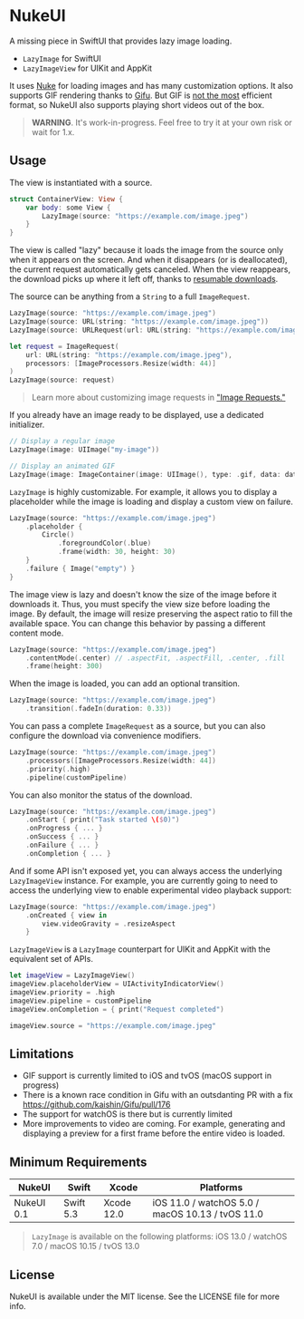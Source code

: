 # NukeUI

A missing piece in SwiftUI that provides lazy image loading.

- `LazyImage` for SwiftUI
- `LazyImageView` for UIKit and AppKit

It uses [Nuke](https://github.com/kean/Nuke) for loading images and has many customization options. It also supports GIF rendering thanks to [Gifu](https://github.com/kaishin/Gifu). But GIF is [not the most](https://web.dev/replace-gifs-with-videos/) efficient format, so NukeUI also supports playing short videos out of the box.

> **WARNING**. It's work-in-progress. Feel free to try it at your own risk or wait for 1.x.

## Usage

The view is instantiated with a source.

```swift
struct ContainerView: View {
    var body: some View {
        LazyImage(source: "https://example.com/image.jpeg")
    }
}
```

The view is called "lazy" because it loads the image from the source only when it appears on the screen. And when it disappears (or is deallocated), the current request automatically gets canceled. When the view reappears, the download picks up where it left off, thanks to [resumable downloads](https://kean.blog/post/resumable-downloads). 

The source can be anything from a `String` to a full `ImageRequest`.

```swift
LazyImage(source: "https://example.com/image.jpeg")
LazyImage(source: URL(string: "https://example.com/image.jpeg"))
LazyImage(source: URLRequest(url: URL(string: "https://example.com/image.jpeg")!))

let request = ImageRequest(
    url: URL(string: "https://example.com/image.jpeg"),
    processors: [ImageProcessors.Resize(width: 44)]
)
LazyImage(source: request)
```

> Learn more about customizing image requests in ["Image Requests."](https://kean.blog/nuke/guides/customizing-requests)

If you already have an image ready to be displayed, use a dedicated initializer.

```swift
// Display a regular image
LazyImage(image: UIImage("my-image"))

// Display an animated GIF
LazyImage(image: ImageContainer(image: UIImage(), type: .gif, data: data))
```

`LazyImage` is highly customizable. For example, it allows you to display a placeholder while the image is loading and display a custom view on failure.

```swift
LazyImage(source: "https://example.com/image.jpeg")
    .placeholder {
        Circle()
            .foregroundColor(.blue)
            .frame(width: 30, height: 30)
    }
    .failure { Image("empty") }
}
```

The image view is lazy and doesn't know the size of the image before it downloads it. Thus, you must specify the view size before loading the image. By default, the image will resize preserving the aspect ratio to fill the available space. You can change this behavior by passing a different content mode.

```swift
LazyImage(source: "https://example.com/image.jpeg")
    .contentMode(.center) // .aspectFit, .aspectFill, .center, .fill
    .frame(height: 300)
```

When the image is loaded, you can add an optional transition.

```swift
LazyImage(source: "https://example.com/image.jpeg")
    .transition(.fadeIn(duration: 0.33))
```

You can pass a complete `ImageRequest` as a source, but you can also configure the download via convenience modifiers.

```swift
LazyImage(source: "https://example.com/image.jpeg")
    .processors([ImageProcessors.Resize(width: 44])
    .priority(.high)
    .pipeline(customPipeline)
```

You can also monitor the status of the download.

```swift
LazyImage(source: "https://example.com/image.jpeg")
    .onStart { print("Task started \($0)")
    .onProgress { ... }
    .onSuccess { ... }
    .onFailure { ... }
    .onCompletion { ... }
```

And if some API isn't exposed yet, you can always access the underlying `LazyImageView` instance. For example, you are currently going to need to access the underlying view to enable experimental video playback support:

```swift
LazyImage(source: "https://example.com/image.jpeg")
    .onCreated { view in 
        view.videoGravity = .resizeAspect
    }
```

`LazyImageView` is a `LazyImage` counterpart for UIKit and AppKit with the equivalent set of APIs.

```swift
let imageView = LazyImageView()
imageView.placeholderView = UIActivityIndicatorView()
imageView.priority = .high
imageView.pipeline = customPipeline
imageView.onCompletion = { print("Request completed")

imageView.source = "https://example.com/image.jpeg"
````

## Limitations

- GIF support is currently limited to iOS and tvOS (macOS support in progress)
- There is a known race condition in Gifu with an outsdanting PR with a fix https://github.com/kaishin/Gifu/pull/176
- The support for watchOS is there but is currently limited
- More improvements to video are coming. For example, generating and displaying a preview for a first frame before the entire video is loaded. 

## Minimum Requirements

| NukeUI          | Swift           | Xcode           | Platforms                                         |
|---------------|-----------------|-----------------|---------------------------------------------------|
| NukeUI 0.1    | Swift 5.3       | Xcode 12.0      | iOS 11.0 / watchOS 5.0 / macOS 10.13 / tvOS 11.0  |

> `LazyImage` is available on the following platforms: iOS 13.0 / watchOS 7.0 / macOS 10.15 / tvOS 13.0

## License

NukeUI is available under the MIT license. See the LICENSE file for more info.
